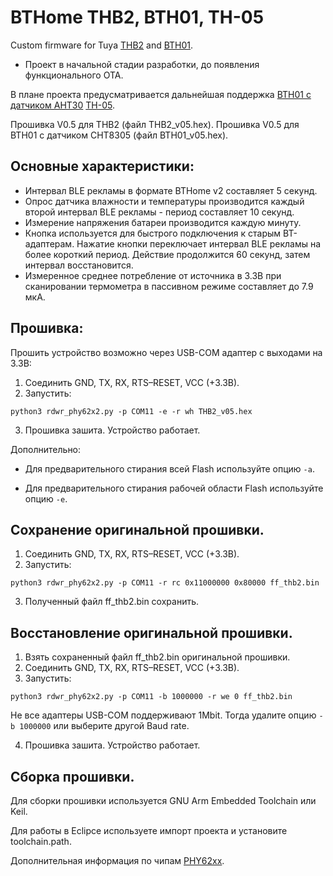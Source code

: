 # BTHome THB2, BTH01, TH-05
Custom firmware for Tuya [THB2](https://pvvx.github.io/THB2) and [BTH01](https://pvvx.github.io/BTH01/). 

* Проект в начальной стадии разработки, до появления функционального OTA.

В плане проекта предусматривается дальнейшая поддержка [BTH01 с датчиком AHT30](https://github.com/pvvx/THB2/issues/1#issuecomment-1892557983) [TH-05](https://pvvx.github.io/TH-05).

Прошивка V0.5 для THB2 (файл THB2_v05.hex). 
Прошивка V0.5 для BTH01 с датчиком CHT8305 (файл BTH01_v05.hex). 

## Основные характеристики:

* Интервал BLE рекламы в формате BTHome v2 составляет 5 секунд.
* Опрос датчика влажности и температуры производится  каждый второй интервал BLE рекламы - период составляет 10 секунд.
* Измерение напряжения батареи производится каждую минуту.
* Кнопка используется для быстрого подключения к старым BT-адаптерам. Нажатие кнопки переключает интервал BLE рекламы на более короткий период. Действие продолжится 60 секунд, затем интервал восстановится.
* Измеренное среднее потребление от источника в 3.3В при сканировании термометра в пассивном режиме составляет до 7.9 мкА.

## Прошивка:

Прошить устройство возможно через USB-COM адаптер с выходами на 3.3В:

1. Соединить GND, TX, RX, RTS–RESET, VCC (+3.3B).
2. Запустить:
```
python3 rdwr_phy62x2.py -p COM11 -e -r wh THB2_v05.hex
```
3. Прошивка зашита. Устройство работает.

Дополнительно:

* Для предварительного стирания всей Flash используйте опцию `-a`.

* Для предварительного стирания рабочей области Flash используйте опцию `-e`.

## Сохранение оригинальной прошивки.

1. Соединить GND, TX, RX, RTS–RESET, VCC (+3.3B).
2. Запустить:
```
python3 rdwr_phy62x2.py -p COM11 -r rc 0x11000000 0x80000 ff_thb2.bin
```
3. Полученный файл ff_thb2.bin сохранить.

## Восстановление оригинальной прошивки.

1. Взять сохраненный файл ff_thb2.bin оригинальной прошивки.
2. Соединить GND, TX, RX, RTS–RESET, VCC (+3.3B).
3. Запустить:
```
python3 rdwr_phy62x2.py -p COM11 -b 1000000 -r we 0 ff_thb2.bin
```
Не все адаптеры USB-COM поддерживают 1Mbit. Тогда удалите опцию `-b 1000000` или выберите другой Baud rate.

4. Прошивка зашита. Устройство работает.


## Сборка прошивки.

Для сборки прошивки используется GNU Arm Embedded Toolchain или Keil.

Для работы в Eclipce используете импорт проекта и установите toolchain.path.

Дополнительная информация по чипам [PHY62xx](https://github.com/pvvx/PHY62x2). 
